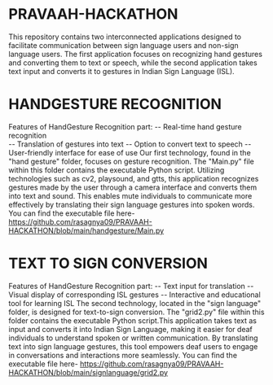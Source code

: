 # PRAVAAH-HACKATHON
This repository contains two interconnected applications designed to facilitate communication between sign language users and non-sign language users. The first application focuses on recognizing hand gestures and converting them to text or speech, while the second application takes text input and converts it to gestures in Indian Sign Language (ISL).
# HANDGESTURE RECOGNITION
  Features of HandGesture Recognition part:
    -- Real-time hand gesture recognition <br />
    -- Translation of gestures into text
    -- Option to convert text to speech
    -- User-friendly interface for ease of use
  Our first technology, found in the "hand gesture" folder, focuses on gesture recognition. The "Main.py" file within this folder contains the executable Python 
  script. Utilizing technologies such as cv2, playsound, and gtts, this application recognizes gestures made by the user through a camera interface and converts them 
  into text and sound. This enables mute individuals to communicate more effectively by translating their sign language gestures into spoken words.
  You can find the executable file here-
     https://github.com/rasagnya09/PRAVAAH-HACKATHON/blob/main/handgesture/Main.py   
# TEXT TO SIGN CONVERSION
  Features of HandGesture Recognition part:
    -- Text input for translation
    -- Visual display of corresponding ISL gestures
    -- Interactive and educational tool for learning ISL
  The second technology, located in the "sign language" folder, is designed for text-to-sign conversion. The "grid2.py" file within this folder contains the 
  executable Python script.This application takes text as input and converts it into Indian Sign Language, making it easier for deaf individuals to understand spoken 
  or written communication. By translating text into sign language gestures, this tool empowers deaf users to engage in conversations and interactions 
  more seamlessly.
  You can find the executable file here-
     https://github.com/rasagnya09/PRAVAAH-HACKATHON/blob/main/signlanguage/grid2.py   
  
